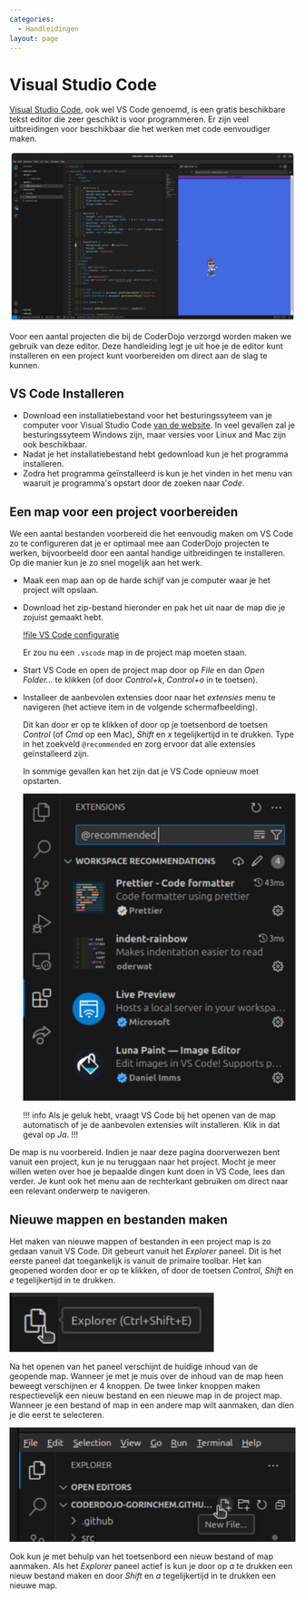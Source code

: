 ```yaml
---
categories:
  - Handleidingen
layout: page
---
```


# Visual Studio Code

[Visual Studio Code](https://code.visualstudio.com/), ook wel VS Code genoemd, is een gratis beschikbare tekst editor die zeer geschikt is voor programmeren. Er zijn veel uitbreidingen voor beschikbaar die het werken met code eenvoudiger maken.

![Het "Vang Octo" spel in VS Code](/images/vscode.png)

Voor een aantal projecten die bij de CoderDojo verzorgd worden maken we gebruik van deze editor. Deze handleiding legt je uit hoe je de editor kunt installeren en een project kunt voorbereiden om direct aan de slag te kunnen.

## VS Code Installeren

- Download een installatiebestand voor het besturingssyteem van je computer voor Visual Studio Code [van de website](https://code.visualstudio.com/Download). In veel gevallen zal je besturingssyteem Windows zijn, maar versies voor Linux and Mac zijn ook beschikbaar.
- Nadat je het installatiebestand hebt gedownload kun je het programma installeren.
- Zodra het programma geïnstalleerd is kun je het vinden in het menu van waaruit je programma's opstart door de zoeken naar _Code_.

## Een map voor een project voorbereiden

We een aantal bestanden voorbereid die het eenvoudig maken om VS Code zo te configureren dat je er optimaal mee aan CoderDojo projecten te werken, bijvoorbeeld door een aantal handige uitbreidingen te installeren. Op die manier kun je zo snel mogelijk aan het werk.

- Maak een map aan op de harde schijf van je computer waar je het project wilt opslaan.
- Download het zip-bestand hieronder en pak het uit naar de map die je zojuist gemaakt hebt.

  [!file VS Code configuratie](/files/vscode-configuratie.zip)

  Er zou nu een `.vscode` map in de project map moeten staan.

- Start VS Code en open de project map door op _File_ en dan _Open Folder..._ te klikken (of door _Control+k_, _Control+o_ in te toetsen).

- Installeer de aanbevolen extensies door naar het _extensies_ menu te navigeren (het actieve item in de volgende schermafbeelding).

  Dit kan door er op te klikken of door op je toetsenbord de toetsen _Control_ (of _Cmd_ op een Mac), _Shift_ en _x_ tegelijkertijd in te drukken. Type in het zoekveld `@recommended` en zorg ervoor dat alle extensies geïnstalleerd zijn.

  In sommige gevallen kan het zijn dat je VS Code opnieuw moet opstarten.

  ![](/images/vscode-aanbevolen-extensies.png)

  !!! info
  Als je geluk hebt, vraagt VS Code bij het openen van de map automatisch of je de aanbevolen extensies wilt installeren. Klik in dat geval op _Ja_.
  !!!

De map is nu voorbereid. Indien je naar deze pagina doorverwezen bent vanuit een project, kun je nu teruggaan naar het project. Mocht je meer willen weten over hoe je bepaalde dingen kunt doen in VS Code, lees dan verder. Je kunt ook het menu aan de rechterkant gebruiken om direct naar een relevant onderwerp te navigeren.

## Nieuwe mappen en bestanden maken

Het maken van nieuwe mappen of bestanden in een project map is zo gedaan vanuit VS Code. Dit gebeurt vanuit het _Explorer_ paneel. Dit is het eerste paneel dat toegankelijk is vanuit de primaire toolbar. Het kan geopened worden door er op te klikken, of door de toetsen _Control_, _Shift_ en _e_ tegelijkertijd in te drukken.

![](/images/vscode-explorer.png)

Na het openen van het paneel verschijnt de huidige inhoud van de geopende map. Wanneer je met je muis over de inhoud van de map heen beweegt verschijnen er 4 knoppen. De twee linker knoppen maken respectievelijk een nieuw bestand en een nieuwe map in de project map. Wanneer je een bestand of map in een andere map wilt aanmaken, dan dien je die eerst te selecteren.

![](/images/vscode-nieuw-bestand.png)

Ook kun je met behulp van het toetsenbord een nieuw bestand of map aanmaken. Als het _Explorer_ paneel actief is kun je door op _a_ te drukken een nieuw bestand maken en door _Shift_ en _a_ tegelijkertijd in te drukken een nieuwe map.
